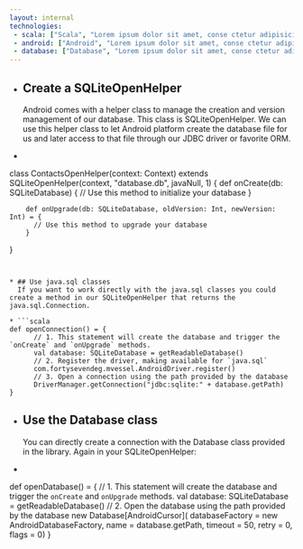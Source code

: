 ```yaml
---
layout: internal
technologies:
 - scala: ["Scala", "Lorem ipsum dolor sit amet, conse ctetur adipisicing elit, sed do eiusmod tempor incididunt ut labore et dolo…"]
 - android: ["Android", "Lorem ipsum dolor sit amet, conse ctetur adipisicing elit, sed do eiusmod tempor incididunt ut labore et dolo…"]
 - database: ["Database", "Lorem ipsum dolor sit amet, conse ctetur adipisicing elit, sed do eiusmod tempor incididunt ut labore et dolo…"]
---
```



* ## Create a SQLiteOpenHelper
  Android comes with a helper class to manage the creation and version management of our database. This class is SQLiteOpenHelper. We can use this helper class to let Android platform create the database file for us and later access to that file through our JDBC driver or favorite ORM.

* ```scala
class ContactsOpenHelper(context: Context)
      extends SQLiteOpenHelper(context, "database.db", javaNull, 1) {
        def onCreate(db: SQLiteDatabase) {
          // Use this method to initialize your database
        }

        def onUpgrade(db: SQLiteDatabase, oldVersion: Int, newVersion: Int) = {
          // Use this method to upgrade your database
        }
}
````


* ## Use java.sql classes
  If you want to work directly with the java.sql classes you could create a method in our SQLiteOpenHelper that returns the java.sql.Connection.

* ```scala
def openConnection() = {
      // 1. This statement will create the database and trigger the `onCreate` and `onUpgrade` methods.
      val database: SQLiteDatabase = getReadableDatabase()
      // 2. Register the driver, making available for `java.sql`
      com.fortysevendeg.mvessel.AndroidDriver.register()
      // 3. Open a connection using the path provided by the database
      DriverManager.getConnection("jdbc:sqlite:" + database.getPath)
}
````


* ## Use the Database class
  You can directly create a connection with the Database class provided in the library. Again in your SQLiteOpenHelper:

* ```scala
def openDatabase() = {
      // 1. This statement will create the database and trigger the `onCreate` and `onUpgrade` methods.
      val database: SQLiteDatabase = getReadableDatabase()
      // 2. Open the database using the path provided by the database
      new Database[AndroidCursor](
            databaseFactory = new AndroidDatabaseFactory,
            name = database.getPath,
            timeout = 50,
            retry = 0,
            flags = 0)
}
````
